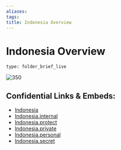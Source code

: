 ```yaml
---
aliases: 
tags: 
title: Indonesia Overview
---
```

# Indonesia Overview
 
```ccard
type: folder_brief_live
```
 
![350](geo/Continent/Asia/Indonesia/Flag_of_Indonesia.svg)


## Confidential Links & Embeds: 
- [Indonesia](../../../../_public/geo/Continent/Asia/Indonesia.md) 
- [Indonesia.internal](../../../../_internal/geo/Continent/Asia/Indonesia.internal.md) 
- [Indonesia.protect](../../../../_protect/geo/Continent/Asia/Indonesia.protect.md) 
- [Indonesia.private](../../../../_private/geo/Continent/Asia/Indonesia.private.md) 
- [Indonesia.personal](../../../../_personal/geo/Continent/Asia/Indonesia.personal.md) 
- [Indonesia.secret](../../../../_secret/geo/Continent/Asia/Indonesia.secret.md) 
